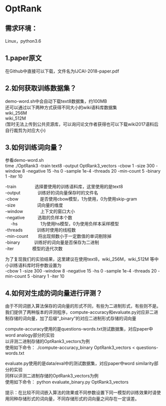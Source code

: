 
# OptRank

需求环境：
---------
Linux，python3.6

1.paper原文
------
  在Github中直接可以下载，文件名为IJCAI-2018-paper.pdf
  
2.如何获取训练数据集？
------
  demo-word.sh中会自动下载text8数据集，约100MB<br>
  还可以通过以下两种方式获得不同大小的wiki语料库数据集<br>
  wiki_256M<br>
  wiki_512M<br>
  (暂时无法上传到公共资源库，可以询问论文作者获得也可以下载wiki2017语料后自行裁剪为对应大小)

3.如何训练词向量？
------
  参看demo-word.sh  <br>
  time ./OptRank3 -train text8 -output OptRank3_vectors -cbow 1 -size 300 -window 8 -negative 15 -hs 0 -sample 1e-4 -threads 20 -min-count 5 -binary 1 -iter 10<br>

  -train　　　　 选择要使用的训练语料库，这里使用的是text8 <br>
  -output　　　　训练好的词向量保存时的文件名<br>
  -cbow　　　　　是否使用cbow模型，1为使用，0为使用skip-gram<br>
  -size　　　　　词向量的维度<br>
  -window　　　　上下文的窗口大小<br>
  -negative　　　选取的负样本个数<br>　
  -hs  　　　　　1为使用hs模型，0为使用负样本采样模型<br>
  -threads　　　 训练时使用的线程数<br>
  -min-count　　 将出现频数小于一定数值的单词剔除掉<br>
  -binary　　　  训练好的词向量是否保存为二进制<br>
  -iter　　　　  模型的迭代次数<br>

  为了复现我们的实验结果，这里建议在使用text8，wiki_256M，wiki_512M 等中小训练语料库时将参数设置为<br>
  -cbow 1 -size 300 -window 8 -negative 15 -hs 0 -sample 1e-4 -threads 20 -min-count 5 -binary 1 -iter 10

4.如何对生成的词向量进行评测？
-------
  由于不同词嵌入算法保存的词向量的形式不同，有些为二进制形式，有些则不是。我们提供了两种版本的评测程序，compute-accuracy和evaluate.py对应非二进制存储的词向量，加了后缀“_binary”的对应二进制形式存储的词向量<br>

  compute-accuracy使用的是questions-words.txt测试数据集，对应paper中word analogy部分的实验<br>
  以评测二进制存储的OptRank3_vectors为例<br>
  使用如下命令：  ./compute-accuracy_binary OptRank3_vectors < questions-words.txt<br>

  evaluate.py使用的是data/eval中的测试数据集，对应paper中word similarity部分的实验<br>
  同样以评测二进制存储的OptRank3_vectors为例<br>
  使用如下命令：   python evaluate_binary.py OptRank3_vectors <br>

  提示：在比较不同词嵌入算法的效果或不同参数设置下同一模型的训练效果时请使用同种存储形式的词向量，不同存储形式的词向量之间存在一定误差。

